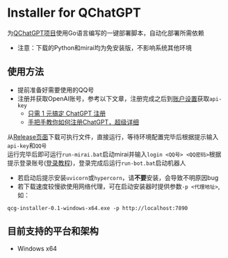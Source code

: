 # Installer for QChatGPT

为[QChatGPT项目](https://github.com/RockChinQ/QChatGPT)使用Go语言编写的一键部署脚本，自动化部署所需依赖  

- 注意：下载的Python和mirai均为免安装版，不影响系统其他环境

## 使用方法

- 提前准备好需要使用的QQ号
- 注册并获取OpenAI账号，参考以下文章，注册完成之后到[账户设置](https://beta.openai.com/account/api-keys)获取`api-key`
    - [只需 1 元搞定 ChatGPT 注册](https://zhuanlan.zhihu.com/p/589470082)
    - [手把手教你如何注册ChatGPT，超级详细](https://guxiaobei.com/51461)

从[Release页面](https://github.com/RockChinQ/qcg-installer/releases/latest)下载可执行文件，直接运行，等待环境配置完毕后根据提示输入`api-key`和`QQ号`  
运行完毕后即可运行`run-mirai.bat`启动mirai并输入`login <QQ号> <QQ密码>`根据提示登录账号([登录教程](https://yiri-mirai.wybxc.cc/tutorials/01/configuration#4-%E7%99%BB%E5%BD%95-qq))，登录完成后运行`run-bot.bat`启动机器人  

- 若启动后提示安装`uvicorn`或`hypercorn`，请**不要**安装，会导致不明原因bug
- 若下载速度较慢欲使用网络代理，可在启动安装器时提供参数`-p <代理地址>`,如：
```
qcg-installer-0.1-windows-x64.exe -p http://localhost:7890
```

## 目前支持的平台和架构

- Windows x64
